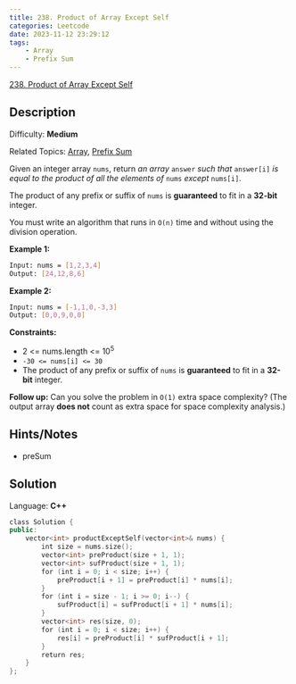 ```yaml
---
title: 238. Product of Array Except Self
categories: Leetcode
date: 2023-11-12 23:29:12
tags:
    - Array
    - Prefix Sum
---
```


[238\. Product of Array Except Self](https://leetcode.com/problems/product-of-array-except-self/)

## Description

Difficulty: **Medium**

Related Topics: [Array](https://leetcode.com/tag/https://leetcode.com/tag/array//), [Prefix Sum](https://leetcode.com/tag/https://leetcode.com/tag/prefix-sum//)

Given an integer array `nums`, return _an array_ `answer` _such that_ `answer[i]` _is equal to the product of all the elements of_ `nums` _except_ `nums[i]`.

The product of any prefix or suffix of `nums` is **guaranteed** to fit in a **32-bit** integer.

You must write an algorithm that runs in `O(n)` time and without using the division operation.

**Example 1:**

```bash
Input: nums = [1,2,3,4]
Output: [24,12,8,6]
```

**Example 2:**

```bash
Input: nums = [-1,1,0,-3,3]
Output: [0,0,9,0,0]
```

**Constraints:**

* 2 <= nums.length <= 10<sup>5</sup>
* `-30 <= nums[i] <= 30`
* The product of any prefix or suffix of `nums` is **guaranteed** to fit in a **32-bit** integer.

**Follow up:** Can you solve the problem in `O(1)` extra space complexity? (The output array **does not** count as extra space for space complexity analysis.)

## Hints/Notes

* preSum

## Solution

Language: **C++**

```C++
class Solution {
public:
    vector<int> productExceptSelf(vector<int>& nums) {
        int size = nums.size();
        vector<int> preProduct(size + 1, 1);
        vector<int> sufProduct(size + 1, 1);
        for (int i = 0; i < size; i++) {
            preProduct[i + 1] = preProduct[i] * nums[i];
        }
        for (int i = size - 1; i >= 0; i--) {
            sufProduct[i] = sufProduct[i + 1] * nums[i];
        }
        vector<int> res(size, 0);
        for (int i = 0; i < size; i++) {
            res[i] = preProduct[i] * sufProduct[i + 1];
        }
        return res;
    }
};
```
